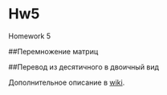 # Hw5
Homework 5

##Перемножение матриц

##Перевод из десятичного в двоичный вид

Дополнительное описание в [wiki](https://github.com/alphaHackerMax/hw5/wiki).
